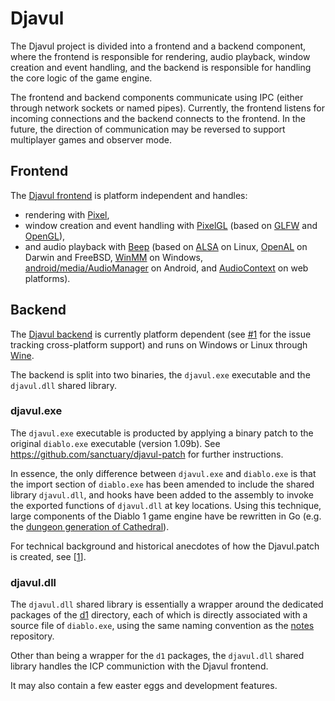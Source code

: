 # Djavul

The Djavul project is divided into a frontend and a backend component, where the frontend is responsible for rendering, audio playback, window creation and event handling, and the backend is responsible for handling the core logic of the game engine.

The frontend and backend components communicate using IPC (either through network sockets or named pipes). Currently, the frontend listens for incoming connections and the backend connects to the frontend. In the future, the direction of communication may be reversed to support multiplayer games and observer mode.

## Frontend

The [Djavul frontend](https://github.com/sanctuary/djavul/tree/master/cmd/djavul-frontend) is platform independent and handles:

* rendering with [Pixel](https://github.com/faiface/pixel),
* window creation and event handling with [PixelGL](https://github.com/faiface/pixel) (based on [GLFW](http://www.glfw.org/) and [OpenGL](https://www.opengl.org/)),
* and audio playback with [Beep](https://github.com/faiface/beep) (based on [ALSA](https://www.alsa-project.org/) on Linux, [OpenAL](https://www.openal.org/) on Darwin and FreeBSD, [WinMM](https://msdn.microsoft.com/en-us/library/windows/desktop/dd743834(v=vs.85).aspx) on Windows, [android/media/AudioManager](https://developer.android.com/reference/android/media/AudioManager.html) on Android, and [AudioContext](https://www.w3.org/TR/webaudio/#AudioContext) on web platforms).

## Backend

The [Djavul backend](https://github.com/sanctuary/djavul/tree/master/dll/djavul) is currently platform dependent (see [#1](https://github.com/sanctuary/djavul/issues/1) for the issue tracking cross-platform support) and runs on Windows or Linux through [Wine](https://www.winehq.org/).

The backend is split into two binaries, the `djavul.exe` executable and the `djavul.dll` shared library.

### djavul.exe

The `djavul.exe` executable is producted by applying a binary patch to the original `diablo.exe` executable (version 1.09b). See https://github.com/sanctuary/djavul-patch for further instructions.

In essence, the only difference between `djavul.exe` and `diablo.exe` is that the import section of `diablo.exe` has been amended to include the shared library `djavul.dll`, and hooks have been added to the assembly to invoke the exported functions of `djavul.dll` at key locations. Using this technique, large components of the Diablo 1 game engine have be rewritten in Go (e.g. the [dungeon generation of Cathedral](https://github.com/sanctuary/djavul/tree/master/cmd/l1)).

For technical background and historical anecdotes of how the Djavul.patch is created, see [[1](https://github.com/sanctuary/djavul/blob/5662c93cf2e45b0cdb863b99e686f3c7450c0dbc/dlls/djavul/README.md)].

### djavul.dll

The `djavul.dll` shared library is essentially a wrapper around the dedicated packages of the [d1](https://github.com/sanctuary/djavul/tree/master/d1) directory, each of which is directly associated with a source file of `diablo.exe`, using the same naming convention as the [notes](https://github.com/sanctuary/notes) repository.

Other than being a wrapper for the `d1` packages, the `djavul.dll` shared library handles the ICP communiction with the Djavul frontend.

It may also contain a few easter eggs and development features.
